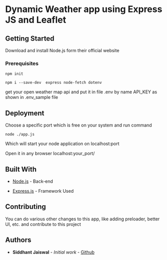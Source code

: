 # Dynamic Weather app using Express JS and Leaflet 

## Getting Started

Download and install Node.js form their official website 

### Prerequisites

```
npm init 

npm i --save-dev  express node-fetch dotenv
```

get your open weather map api and put it in file .env by name API_KEY as shown in .env_sample file

## Deployment

Choose a specific port which is free on your system and run command 

```
node ./app.js
```

Which will start your node application on localhost:port

Open it in any browser localhost:your_port/

## Built With

* [Node.js](https://nodejs.org/en/docs/) - Back-end

* [Express.js](https://expressjs.com/en/starter/installing.html) - Framework Used

## Contributing

You can do various other changes to this app, like adding preloader, better UI, etc. and contribute to this project

## Authors

* **Siddhant Jaiswal** - *Initial work* - [Github](https://github.com/siddhant-jaiswal-j)
